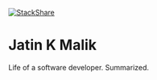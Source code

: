 [![StackShare](https://img.shields.io/badge/tech-stack-0690fa.svg?style=flat)](https://stackshare.io/jatinkrmalik/my-stack)

# Jatin K Malik
Life of a software developer. Summarized.
